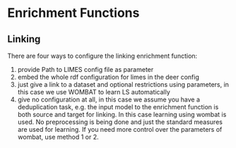 # Enrichment Functions

## Linking

There are four ways to configure the linking enrichment function:

1. provide Path to LIMES config file as parameter
2. embed the whole rdf configuration for limes in the deer config
3. just give a link to a dataset and optional restrictions using parameters, in this case we use WOMBAT to learn LS automatically
4. give no configuration at all, in this case we assume you have a deduplication task, e.g. the input model to the enrichment function is both source and target for linking. In this case learning using wombat is used. No preprocessing is being done and just the standard measures are used for learning. If you need more control over the parameters of wombat, use method 1 or 2.

